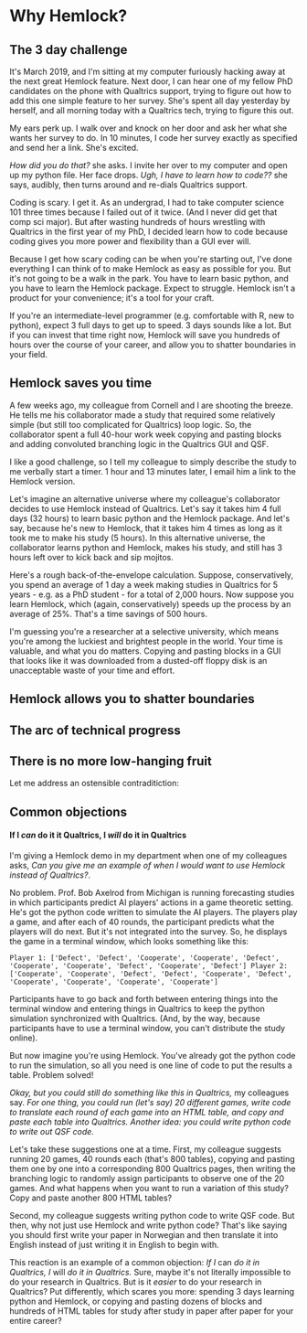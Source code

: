 <!-- 
The 3 day challenge
Philosophy: simple things easy; complex things possible
Graph: simple, intermediate, complex
    Most research today is intermediate: Andreas example
Learning curve graph
Graph: Arc of technical progress in science
    Freud to R
    Low-hanging fruit is scarce
    The parable of Paul
Objections:
    Better things to do with your time
    If I can do it in Qualtrics, I should do it in Qualtrics
        Example of the html tables
    You can insert your own javascript in Qualtrics
Welcome to the 21st century
 -->

# Why Hemlock?

## The 3 day challenge

It's March 2019, and I'm sitting at my computer furiously hacking away at the next great Hemlock feature. Next door, I can hear one of my fellow PhD candidates on the phone with Qualtrics support, trying to figure out how to add this one simple feature to her survey. She's spent all day yesterday by herself, and all morning today with a Qualtrics tech, trying to figure this out.

My ears perk up. I walk over and knock on her door and ask her what she wants her survey to do. In 10 minutes, I code her survey exactly as specified and send her a link. She's excited.

*How did you do that?* she asks. I invite her over to my computer and open up my python file. Her face drops. *Ugh, I have to learn how to code??* she says, audibly, then turns around and re-dials Qualtrics support.

Coding is scary. I get it. As an undergrad, I had to take computer science 101 three times because I failed out of it twice. (And I never did get that comp sci major). But after wasting hundreds of hours wrestling with Qualtrics in the first year of my PhD, I decided learn how to code because coding gives you more power and flexibility than a GUI ever will.

Because I get how scary coding can be when you're starting out, I've done everything I can think of to make Hemlock as easy as possible for you. But it's not going to be a walk in the park. You have to learn basic python, and you have to learn the Hemlock package. Expect to struggle. Hemlock isn't a product for your convenience; it's a tool for your craft.

If you're an intermediate-level programmer (e.g. comfortable with R, new to python), expect 3 full days to get up to speed. 3 days sounds like a lot. But if you can invest that time right now, Hemlock will save you hundreds of hours over the course of your career, and allow you to shatter boundaries in your field.

## Hemlock saves you time

A few weeks ago, my colleague from Cornell and I are shooting the breeze. He tells me his collaborator made a study that required some relatively simple (but still too complicated for Qualtrics) loop logic. So, the collaborator spent a full 40-hour work week copying and pasting blocks and adding convoluted branching logic in the Qualtrics GUI and QSF.

I like a good challenge, so I tell my colleague to simply describe the study to me verbally start a timer. 1 hour and 13 minutes later, I email him a link to the Hemlock version.

Let's imagine an alternative universe where my colleague's collaborator decides to use Hemlock instead of Qualtrics. Let's say it takes him 4 full days (32 hours) to learn basic python and the Hemlock package. And let's say, because he's new to Hemlock, that it takes him 4 times as long as it took me to make his study (5 hours). In this alternative universe, the collaborator learns python and Hemlock, makes his study, and still has 3 hours left over to kick back and sip mojitos.

Here's a rough back-of-the-envelope calculation. Suppose, conservatively, you spend an average of 1 day a week making studies in Qualtrics for 5 years - e.g. as a PhD student - for a total of 2,000 hours. Now suppose you learn Hemlock, which (again, conservatively) speeds up the process by an average of 25%. That's a time savings of 500 hours.

I'm guessing you're a researcher at a selective university, which means you're among the luckiest and brightest people in the world. Your time is valuable, and what you do matters. Copying and pasting blocks in a GUI that looks like it was downloaded from a dusted-off floppy disk is an unacceptable waste of your time and effort.

## Hemlock allows you to shatter boundaries

## The arc of technical progress

## There is no more low-hanging fruit

Let me address an ostensible contraditiction: 

## Common objections

#### If I *can* do it it Qualtrics, I *will* do it in Qualtrics

<!-- It's time for the big unveiling. I've been working on Hemlock for the last 6 months - largely from a remote village in Guatemala - and I'm finally ready to demo my shiny, beautiful new software. I send out an invite to the whole department and book the conference room for not one but two time slots to accommodate my audience.

I put on my best shirt, throw open the door at precisely 12 noon and... the conference room is empty. No problem; I'm sure there'll be an extra large crowd for the second time slot. I take my lunch, tuck my shirt back in, throw open the door at precisely 1PM and... my three favorite colleagues are eagerly awaiting my demo. Score. -->

I'm giving a Hemlock demo in my department when one of my colleagues asks, *Can you give me an example of when I would want to use Hemlock instead of Qualtrics?*. 

No problem. Prof. Bob Axelrod from Michigan is running forecasting studies in which participants predict AI players' actions in a game theoretic setting. He's got the python code written to simulate the AI players. The players play a game, and after each of 40 rounds, the participant predicts what the players will do next. But it's not integrated into the survey. So, he displays the game in a terminal window, which looks something like this:

```
Player 1: ['Defect', 'Defect', 'Cooperate', 'Cooperate', 'Defect', 'Cooperate', 'Cooperate', 'Defect', 'Cooperate', 'Defect'] Player 2: ['Cooperate', 'Cooperate', 'Defect', 'Defect', 'Cooperate', 'Defect', 'Cooperate', 'Cooperate', 'Cooperate', 'Cooperate']
```

Participants have to go back and forth between entering things into the terminal window and entering things in Qualtrics to keep the python simulation synchronized with Qualtrics. (And, by the way, because participants have to use a terminal window, you can't distribute the study online).

But now imagine you're using Hemlock. You've already got the python code to run the simulation, so all you need is one line of code to put the results a table. Problem solved!

*Okay, but you could still do something like this in Qualtrics,* my colleagues say. *For one thing, you could run (let's say) 20 different games, write code to translate each round of each game into an HTML table, and copy and paste each table into Qualtrics. Another idea: you could write python code to write out QSF code.*

Let's take these suggestions one at a time. First, my colleague suggests running 20 games, 40 rounds each (that's 800 tables), copying and pasting them one by one into a corresponding 800 Qualtrics pages, then writing the branching logic to randomly assign participants to observe one of the 20 games. And what happens when you want to run a variation of this study? Copy and paste another 800 HTML tables?

Second, my colleague suggests writing python code to write QSF code. But then, why not just use Hemlock and write python code? That's like saying you should first write your paper in Norwegian and then translate it into English instead of just writing it in English to begin with.

This reaction is an example of a common objection: *If I* can *do it in Qualtrics, I* will *do it in Qualtrics.* Sure, maybe it's not literally impossible to do your research in Qualtrics. But is it *easier* to do your research in Qualtrics? Put differently, which scares you more: spending 3 days learning python and Hemlock, or copying and pasting dozens of blocks and hundreds of HTML tables for study after study in paper after paper for your entire career?